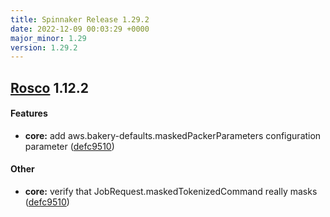 ```yaml
---
title: Spinnaker Release 1.29.2
date: 2022-12-09 00:03:29 +0000
major_minor: 1.29
version: 1.29.2
---
```


## [Rosco](#rosco) 1.12.2

#### Features

* **core:**   add aws.bakery-defaults.maskedPackerParameters configuration parameter ([defc9510](https://github.com/spinnaker/rosco/commit/defc95102fd297f7f724afcc6344cfe4753ce803))

#### Other

* **core:**   verify that JobRequest.maskedTokenizedCommand really masks ([defc9510](https://github.com/spinnaker/rosco/commit/defc95102fd297f7f724afcc6344cfe4753ce803))
